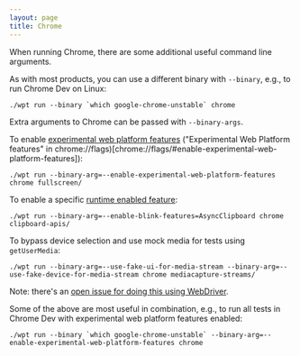 ```yaml
---
layout: page
title: Chrome
---
```

When running Chrome, there are some additional useful command line arguments.

As with most products, you can use a different binary with `--binary`, e.g., to
run Chrome Dev on Linux:

```
./wpt run --binary `which google-chrome-unstable` chrome
```

Extra arguments to Chrome can be passed with `--binary-args`.

To enable [experimental web platform features](https://www.chromium.org/blink/runtime-enabled-features)
("Experimental Web Platform features" in chrome://flags)[chrome://flags/#enable-experimental-web-platform-features]):

```
./wpt run --binary-arg=--enable-experimental-web-platform-features chrome fullscreen/
```

To enable a specific [runtime enabled feature](http://dev.chromium.org/blink/runtime-enabled-features):

```
./wpt run --binary-arg=--enable-blink-features=AsyncClipboard chrome clipboard-apis/
```

To bypass device selection and use mock media for tests using `getUserMedia`:

```
./wpt run --binary-arg=--use-fake-ui-for-media-stream --binary-arg=--use-fake-device-for-media-stream chrome mediacapture-streams/
```

Note: there's an [open issue for doing this using WebDriver](https://github.com/w3c/web-platform-tests/issues/7424).

Some of the above are most useful in combination, e.g., to run all tests in
Chrome Dev with experimental web platform features enabled:

```
./wpt run --binary `which google-chrome-unstable` --binary-arg=--enable-experimental-web-platform-features chrome
```
